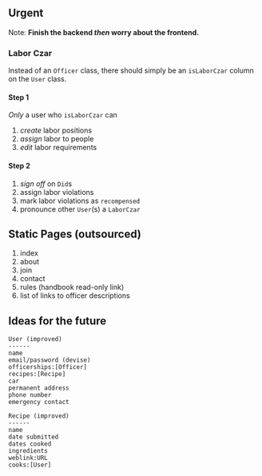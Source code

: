 ## Urgent

Note: **Finish the backend *then* worry about the frontend.**

### Labor Czar

Instead of an `Officer` class, there should simply be an `isLaborCzar` column
on the `User` class.

#### Step 1
*Only* a user who `isLaborCzar` can

1. *create* labor positions
2. *assign* labor to people
3. *edit* labor requirements

#### Step 2

1. *sign off* on `Did`s
2. assign labor violations
3. mark labor violations as `recompensed`
4. pronounce other `User`(s) a `LaborCzar`

## Static Pages (outsourced)

1. index
2. about
3. join
4. contact
5. rules (handbook read-only link)
6. list of links to officer descriptions

## Ideas for the future

    User (improved)
    ------
    name
    email/password (devise)
    officerships:[Officer]
    recipes:[Recipe]
    car
    permanent address
    phone number
    emergency contact

    Recipe (improved)
    ------
    name
    date submitted
    dates cooked
    ingredients
    weblink:URL
    cooks:[User]

